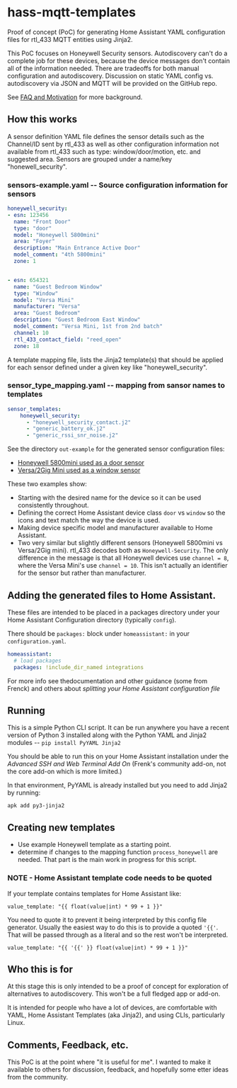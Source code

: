 # hass-mqtt-templates

Proof of concept (PoC) for generating Home Assistant YAML configuration files for 
rtl_433 MQTT entities using Jinja2.

This PoC focuses on Honeywell Security sensors. Autodiscovery can't do a 
complete job for these devices, because the device messages don't contain all of
the information needed. There are tradeoffs for both manual configuration and 
autodiscovery. Discussion on static YAML config vs. autodiscovery via
JSON and MQTT will be provided on the GitHub repo.  

See [FAQ and Motivation](FAQ_and_Motivation.md) for more background.

## How this works

A sensor definition YAML file defines the sensor details such as the Channel/ID
sent by rtl_433 as well as other configuration information not available from
rtl_433 such as type: window/door/motion, etc. and suggested area. Sensors are
grouped under a name/key "honewell_security".

### sensors-example.yaml -- Source configuration information for sensors
```yaml
honeywell_security:
- esn: 123456
  name: "Front Door"
  type: "door"
  model: "Honeywell 5800mini"
  area: "Foyer"
  description: "Main Entrance Active Door"
  model_comment: "4th 5800mini"
  zone: 1


- esn: 654321
  name: "Guest Bedroom Window"
  type: "Window"
  model: "Versa Mini"
  manufacturer: "Versa"
  area: "Guest Bedroom"
  description: "Guest Bedroom East Window"
  model_comment: "Versa Mini, 1st from 2nd batch"
  channel: 10
  rtl_433_contact_field: "reed_open"
  zone: 18
```

A template mapping file, lists the Jinja2 template(s) that should be applied for
each sensor defined under a given key like "honeywell_security".

### sensor_type_mapping.yaml -- mapping from sansor names to templates

```yaml
sensor_templates:
    honeywell_security:
      - "honeywell_security_contact.j2"
      - "generic_battery_ok.j2"
      - "generic_rssi_snr_noise.j2"
```

See the directory `out-example` for the generated sensor configuration files:

* [Honeywell 5800mini used as a door sensor](out-example/rtlmqtt_front_door_sensor.yaml)
* [Versa/2Gig Mini used as a window sensor](out-example/rtlmqtt_guest_bedroom_window_sensor.yaml)

These two examples show:

* Starting with the desired name for the device so it can be used consistently throughout.
* Defining the correct Home Assistant device class `door` vs `window` so the icons and text match the way the device is used.
* Making device specific model and manufacturer available to Home Assistant.
* Two very similar but slightly different sensors (Honeywell 5800mini vs Versa/2Gig mini). rtl_433 decodes both as `Honeywell-Security`. The only difference in the message is that all Honeywell devices use `channel = 8`, where the Versa Mini's use `channel = 10`. This isn't actually an identifier for the sensor but rather than manufacturer.
 

## Adding the generated files to Home Assistant.

These files are intended to be placed in a packages directory under your 
Home Assistant Configuration directory (typically `config`).  

There should be `packages:` block under `homeassistant:` in your
`configuration.yaml`.

```yaml
homeassistant:
  # load packages
  packages: !include_dir_named integrations
```

For more info see thedocumentation and other guidance (some from Frenck) and 
others about _splitting your Home Assistant configuration file_

## Running

This is a simple Python CLI script. It can be run anywhere you have a recent
version of Python 3 installed along with the Python YAML and Jinja2 modules -- 
`pip install PyYAML Jinja2` 

You should be able to run this on your Home Assistant installation under the
_Advanced SSH and Web Terminal Add On_  (Frenk's community add-on, not the core
add-on which is more limited.)

In that environment, PyYAML is already installed but you need to add Jinja2 by running:

`apk add py3-jinja2`

## Creating new templates

* Use example Honeywell template as a starting point.
* determine if changes to the mapping function `process_honeywell` are needed.
That part is the main work in progress for this script.


### NOTE - Home Assistant template code needs to be quoted

If your template contains templates for Home Assistant like:

`value_template: "{{ float(value|int) * 99 + 1 }}"`

You need to quote it to prevent it being interpreted by this config file generator.
Usually the easiest way to do this is to provide a quoted `'{{'`.  That will be passed
through as a literal and so the rest won't be interpreted.

`value_template: "{{ '{{' }} float(value|int) * 99 + 1 }}"` 


## Who this is for

At this stage this is only intended to be a proof of concept for exploration
of alternatives to autodiscovery. This won't be a full fledged app or add-on.

It is intended for people who have a lot of devices, are comfortable with YAML,
Home Assistant Templates (aka Jinja2), and using CLIs, particularly Linux.

## Comments, Feedback, etc.

This PoC is at the point where "it is useful for me". I wanted to make it
available to others for discussion, feedback, and hopefully some etter ideas
from the community.

